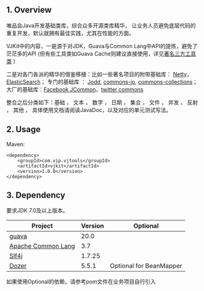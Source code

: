 ## 1. Overview

唯品会Java开发基础类库，综合众多开源类库精华， 让业务人员避免底层代码的重复开发，默认就拥有最佳实践，尤其在性能的方面。


VJKit中的内容，一是源于对JDK，Guava与Common Lang中API的提炼，避免了茫茫多的API (但有些工具类如Guava Cache则建议直接使用，详见[著名三方工具类](docs/famous3rd.md) )

二是对各门各派的精华的借鉴移植：比如一些著名项目的附带基础库： [Netty](https://github.com/netty/netty/)，[ElasticSearch](https://github.com/elastic/elasticsearch)； 专门的基础库 ： [Jodd](https://github.com/oblac/jodd/), [commons-io](https://github.com/apache/commons-io), [commons-collections](https://github.com/apache/commons-collections)； 大厂的基础库：[Facebook JCommon](https://github.com/facebook/jcommon)，[twitter commons](https://github.com/twitter/commons)


整合之后分类如下：基础 ， 文本 ， 数字 ， 日期 ， 集合 ， 文件 ， 并发 ， 反射 ， 其他 ， 具体使用文档请阅读JavaDoc，以及对应的单元测试写法。



## 2. Usage

Maven:

```
<dependency>
	<groupId>com.vip.vjtools</groupId>
	<artifactId>vjkit</artifactId>
	<version>1.0.0</version>
</dependency>
```

## 3. Dependency

要求JDK 7.0及以上版本。

| Project | Version | Optional|
|--- | --- | --- |
|[guava](https://github.com/google/guava) | 20.0 ||
|[Apache Common Lang](https://github.com/apache/commons-lang) | 3.7 ||
|[Slf4j](https://www.slf4j.org) | 1.7.25 ||
|[Dozer](http://dozermapper.github.io/) | 5.5.1 |Optional for BeanMapper |

如果使用Optional的依赖，请参考pom文件在业务项目自行引入



